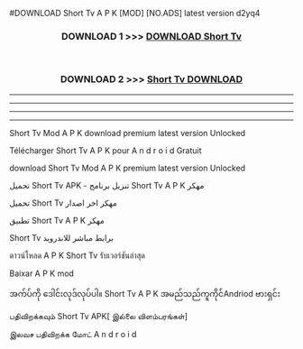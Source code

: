 #DOWNLOAD Short Tv  A P K [MOD] [NO.ADS] latest version d2yq4



<div align="center">

<h3>DOWNLOAD 1 >>> <a href="https://teeasianyam.web.app?sq=Short Tv ">DOWNLOAD Short Tv  </a></h3><br>

<h3>DOWNLOAD 2 >>> <a href="https://teeasianyam.web.app?sq=Short Tv  ">Short Tv   DOWNLOAD </a></h3>

</div>


----------------------------------------------------------

----------------------------------------------------------

----------------------------------------------------------

----------------------------------------------------------


Short Tv   Mod A P K download premium latest version Unlocked

Télécharger Short Tv   A P K pour A n d r o i d Gratuit

download Short Tv   Mod A P K premium latest version Unlocked

تحميل Short Tv   APK - تنزيل برنامج Short Tv   A P K مهكر

تحميل Short Tv   مهكر اخر اصدار

تطبيق Short Tv   A P K مهكر

Short Tv   برابط مباشر للاندرويد

ดาวน์โหลด A P K Short Tv   รับเวอร์ชันล่าสุด

Baixar A P K mod

အက်ပ်ကို ဒေါင်းလုဒ်လုပ်ပါ။ Short Tv   A P K အမည်သည်ကူကိုင်Andriod ဗားရှင်း

பதிவிறக்கவும் Short Tv   APK[ இல்லை விளம்பரங்கள்] 
 
இலவச பதிவிறக்க மோட் A n d r o i d



